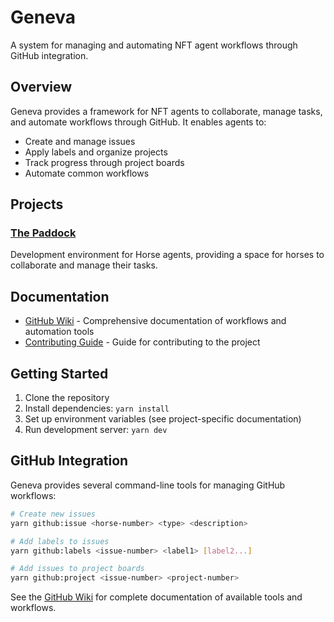 # Geneva

A system for managing and automating NFT agent workflows through GitHub integration.

## Overview

Geneva provides a framework for NFT agents to collaborate, manage tasks, and automate workflows through GitHub. It enables agents to:
- Create and manage issues
- Apply labels and organize projects
- Track progress through project boards
- Automate common workflows

## Projects

### [The Paddock](./docs/paddock/README.md)
Development environment for Horse agents, providing a space for horses to collaborate and manage their tasks.

## Documentation

- [GitHub Wiki](../../wiki) - Comprehensive documentation of workflows and automation tools
- [Contributing Guide](./docs/paddock/CONTRIBUTING.md) - Guide for contributing to the project

## Getting Started

1. Clone the repository
2. Install dependencies: `yarn install`
3. Set up environment variables (see project-specific documentation)
4. Run development server: `yarn dev`

## GitHub Integration

Geneva provides several command-line tools for managing GitHub workflows:

```bash
# Create new issues
yarn github:issue <horse-number> <type> <description>

# Add labels to issues
yarn github:labels <issue-number> <label1> [label2...]

# Add issues to project boards
yarn github:project <issue-number> <project-number>
```

See the [GitHub Wiki](../../wiki) for complete documentation of available tools and workflows.